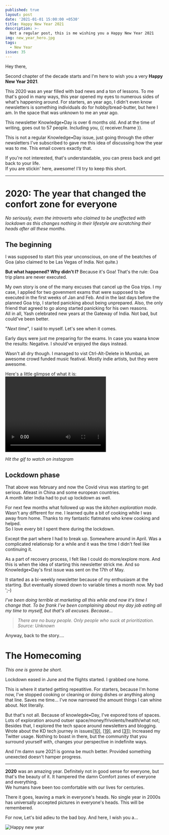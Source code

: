 ```yaml
---
published: true
layout: post
date: '2021-01-01 15:00:00 +0530'
title: Happy New Year 2021
description: >-
  Not a regular post, this is me wishing you a Happy New Year 2021
img: new_year_hero.jpg
tags:
  - New Year
issue: 35
---
```

Hey there,

Second chapter of the decade starts and I'm here to wish you a very **Happy New Year 2021**.   

This 2020 was an year filled with bad news and a ton of lessons. To me that's good in many ways, this year opened my eyes to numerous sides of what's happening around. For starters, an year ago, I didn't even know newsletters is something individuals do for hobby/bread-butter, but here I am. In the space that was unknown to me an year ago.  

This newsletter Knowledge•Day is over 6 months old. And at the time of writing, goes out to 57 people. Including you, {{ receiver.fname }}.  

This is not a regular Knowledge•Day issue, just going through the other newsletters I've subscribed to gave me this idea of discussing how the year was to me. This email covers exactly that.  

If you're not interested, that's understandable, you can press back and get back to your life.   
If you are stickin' here, awesome! I'll try to keep this short.

------

# 2020: The year that changed the confort zone for everyone
_No seriously, even the introverts who claimed to be unaffected with lockdown as this changes nothing in their lifestyle are scratching their heads after all these months._  

## The beginning
I was supposed to start this year unconscious, on one of the beatches of Goa (also claimed to be Las Vegas of India. Not quite.)

**But what happened? Why didn't I?**
Because it's Goa! That's the rule: Goa trip plans are never executed.    

My own story is one of the many excuses that cancel up the Goa trips. I my case, I applied for two govenment exams that were supposed to be executed in the first weeks of Jan and Feb. And in the last days before the planned Goa trip, I started panicking about being unprepared. Also, the only friend that agreed to go along started panicking for his own reasons.  
All in all, Yash celebrated new years at the Gateway of India. Not bad, but could've been better.  

"_Next time_", I said to myself. Let's see when it comes.  

Early days were just me preparing for the exams. In case you waana know the results: Negative. I should've enjoyed the days instead.  

Wasn't all dry though. I managed to vist Ctrl-Alt-Delete in Mumbai, an awesome crowd funded music featival. Mostly indie artists, but they were awesome.  	  

Here's a little glimpse of what it is:  
<video width="320" height="240" controls>
  <source src="https://instagram.fjai5-1.fna.fbcdn.net/v/t50.2886-16/85441623_238636907128388_5048952574409431976_n.mp4?efg=eyJ2ZW5jb2RlX3RhZyI6InZ0c192b2RfdXJsZ2VuLjcyMC5mZWVkLmRlZmF1bHQiLCJxZV9ncm91cHMiOiJbXCJpZ193ZWJfZGVsaXZlcnlfdnRzX290ZlwiXSJ9&_nc_ht=instagram.fjai5-1.fna.fbcdn.net&_nc_cat=108&_nc_ohc=0xu3EfkCsqwAX-amtUK&vs=17981937115292765_3872789551&_nc_vs=HBksFQAYJEdGZThGd1ZFWmhUOENka0FBS2piZDYyZGV4Rkdia1lMQUFBRhUAAsgBABUAGCRHRVE5Q2dYcXZyaWIxZFFEQUZUVHR0SnhZQWRoYmtZTEFBQUYVAgLIAQAoABgAGwAVAAAmuu2Z5L6e8T8VAigCQzMsF0BNBDlYEGJOGBJkYXNoX2Jhc2VsaW5lXzFfdjERAHXqBwA=&oe=5FF1223F&oh=f031513be22e081fcff5eb4fabb0f566
" type="video/mp4">
  <a href="www.instagram.com/p/B8GF9HSptKE/">Click here</a> to view on Instagram.
</video>


_Hit the gif to watch on instagram_

## Lockdown phase
That above was february and now the Covid virus was starting to get serious. Atleast in China and some european countries.  
A month later India had to put up lockdown as well.

For next few months what followed up was the _kitchen exploration mode_. Wasn't any different for me. I learned quite a bit of cooking while I was away from home. Thanks to my fantastic flatmates who knew cooking and helped.  
So I love every bit I spent there during the lockdown.  

Except the part where I had to break up. Somewhere around in April. Was a complicated relationsip for a while and it was the time I didn't feel like continuing it.

As a part of recovery process, I felt like I could do more/explore more. And this is when the idea of starting this newsletter strick me. And so Knowledge•Day's first issue was sent on the 17th of May.

It started as a bi-weekly newsletter because of my enthusiasm at the starting. But eventually slowed down to variable times a month now. My bad ';-)  

_I've been doing terrible at marketing all this while and now it's time I change that. To be frank I've been complaining about my day job eating all my time to myself, but that's all excuses. Because..._

> _There are no busy people. Only people who suck at prioritization._  
_Source: Unknown_

Anyway, back to the story....

# The Homecoming
_This one is gonna be short._  

Lockdown eased in June and the flights started. I grabbed one home.  

This is where it started getting repeatitive. For starters, because I'm home now, I've stopped cooking or cleaning or doing dishes or anything along that line. Saves me time... I've now narrowed the amount things I can whine about.
Not literally.

But that's not all. Because of knowlegde•Day, I've expored tons of spaces. Lots of exploration around outser space/money/frivolents/health/what not; Besides that, I explored the tech space around newsletters and blogging. Wrote about the KD tech journey in issues[[10](https://telegra.ph/the-story-06-18)], [[19](https://knowledgeday.in/a-quarter-of-texts/)], and [[31](https://knowledgeday.in/half-year/)]; Increased my Twitter usage. Nothing to boast in there, but the community that you surround yourself with, changes your perspective in indefinite ways.  

And I'm damn sure 2021 is gonna be much better. Provided something unexected doesn't hamper progress.  
 
----

**2020** was an amazing year. Definitely not in good sense for everyone, but that's the beauty of it. It hampered the damn Comfort zones of everyone and everything.  
We humans have been too comfortable with our lives for centuries.  

There it goes, leaving a mark in everyone's heads. No single year in 2000s has universally accepted pictures in everyone's heads. This will be remembered.   

For now, Let's bid adieu to the bad boy. And here, I wish you a...

![Happy new year](https://akns-images.eonline.com/eol_images/Entire_Site/20141131/rs_500x240-141231135125-giphy-happy-new-year.gif)
